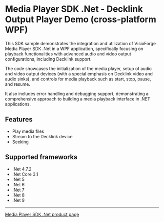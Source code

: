 # Media Player SDK .Net - Decklink Output Player Demo (cross-platform WPF)

This SDK sample demonstrates the integration and utilization of VisioForge Media Player SDK .Net in a WPF application, specifically focusing on playback functionalities with advanced audio and video output configurations, including Decklink support.

The code showcases the initialization of the media player, setup of audio and video output devices (with a special emphasis on Decklink video and audio sinks), and controls for media playback such as start, stop, pause, and resume.

It also includes error handling and debugging support, demonstrating a comprehensive approach to building a media playback interface in .NET applications.

## Features

- Play media files
- Stream to the Decklink device
- Seeking

## Supported frameworks

- .Net 4.7.2
- .Net Core 3.1
- .Net 5
- .Net 6
- .Net 7
- .Net 8
- .Net 9

---

[Media Player SDK .Net product page](https://www.visioforge.com/media-player-sdk-net)

